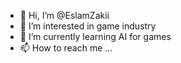- 👋 Hi, I’m @EslamZakii
- 👀 I’m interested in game industry
- 🌱 I’m currently learning AI for games
- 📫 How to reach me ...

<!---
EslamZakii/EslamZakii is a ✨ special ✨ repository because its `README.md` (this file) appears on your GitHub profile.
You can click the Preview link to take a look at your changes.
--->
